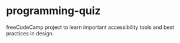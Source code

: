 # programming-quiz
freeCodeCamp project to learn important accessibility tools and best practices in design.
